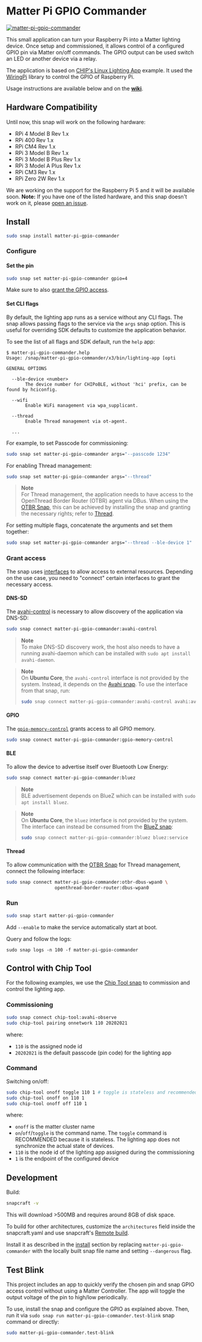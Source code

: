 # Matter Pi GPIO Commander
[![matter-pi-gpio-commander](https://snapcraft.io/matter-pi-gpio-commander/badge.svg)](https://snapcraft.io/matter-pi-gpio-commander)

This small application can turn your Raspberry Pi into a Matter lighting device. Once setup and commissioned, it allows control of a configured GPIO pin via Matter on/off commands. The GPIO output can be used switch an LED or another device via a relay.

The application is based on [CHIP's Linux Lighting App](https://github.com/project-chip/connectedhomeip/tree/master/examples/lighting-app/linux) example. It used the [WiringPi](https://github.com/WiringPi/WiringPi) library to control the GPIO of Raspberry Pi.

Usage instructions are available below and on the **[wiki](https://github.com/canonical/matter-pi-gpio-commander/wiki)**.

## Hardware Compatibility

Until now, this snap will work on the following hardware:

- RPi 4 Model B Rev 1.x
- RPi 400 Rev 1.x
- RPi CM4 Rev 1.x
- RPi 3 Model B Rev 1.x
- RPi 3 Model B Plus Rev 1.x
- RPi 3 Model A Plus Rev 1.x
- RPi CM3 Rev 1.x
- RPi Zero 2W Rev 1.x

We are working on the support for the Raspberry Pi 5 and it will be available soon.
**Note:** If you have one of the listed hardware, and this snap doesn't work on it, please [open an issue](https://github.com/canonical/matter-pi-gpio-commander/issues/new).

## Install

```bash
sudo snap install matter-pi-gpio-commander
```

### Configure
#### Set the pin

```bash
sudo snap set matter-pi-gpio-commander gpio=4
```

Make sure to also [grant the GPIO access](#GPIO).

#### Set CLI flags
By default, the lighting app runs as a service without any CLI flags.
The snap allows passing flags to the service via the `args` snap option. 
This is useful for overriding SDK defaults to customize the application behavior.

To see the list of all flags and SDK default, run the `help` app:
```
$ matter-pi-gpio-commander.help
Usage: /snap/matter-pi-gpio-commander/x3/bin/lighting-app [opti

GENERAL OPTIONS

  --ble-device <number>
       The device number for CHIPoBLE, without 'hci' prefix, can be found by hciconfig.

  --wifi
       Enable WiFi management via wpa_supplicant.

  --thread
       Enable Thread management via ot-agent.

  ...

```

For example, to set Passcode for commissioning:
```bash
sudo snap set matter-pi-gpio-commander args="--passcode 1234"
```

For enabling Thread management:
```bash
sudo snap set matter-pi-gpio-commander args="--thread"
```

> **Note**  
> For Thread management, the application needs to have access to the OpenThread Border Router (OTBR) agent via DBus.
> When using the [OTBR Snap], this can be achieved by installing the snap and granting the necessary rights; refer to [Thread](#Thread).

For setting multiple flags, concatenate the arguments and set them together:
```bash
sudo snap set matter-pi-gpio-commander args="--thread --ble-device 1"
```


### Grant access
The snap uses [interfaces](https://snapcraft.io/docs/interface-management) to allow access to external resources. Depending on the use case, you need to "connect" certain interfaces to grant the necessary access.

#### DNS-SD
The [avahi-control](https://snapcraft.io/docs/avahi-control-interface) is necessary to allow discovery of the application via DNS-SD:

```bash
sudo snap connect matter-pi-gpio-commander:avahi-control
```

> **Note**  
> To make DNS-SD discovery work, the host also needs to have a running avahi-daemon which can be installed with `sudo apt install avahi-daemon`.


> **Note**  
> On **Ubuntu Core**, the `avahi-control` interface is not provided by the system. Instead, it depends on the [Avahi snap](https://snapcraft.io/avahi).
> To use the interface from that snap, run:
> ```bash
> sudo snap connect matter-pi-gpio-commander:avahi-control avahi:avahi-control
> ```

#### GPIO
The [`gpio-memory-control`](https://snapcraft.io/docs/gpio-memory-control-interface) grants access to all GPIO memory.

```bash
sudo snap connect matter-pi-gpio-commander:gpio-memory-control
```

#### BLE
To allow the device to advertise itself over Bluetooth Low Energy:
```bash
sudo snap connect matter-pi-gpio-commander:bluez
```

> **Note**  
> BLE advertisement depends on BlueZ which can be installed with `sudo apt install bluez`.

> **Note**  
> On **Ubuntu Core**, the `bluez` interface is not provided by the system. 
> The interface can instead be consumed from the [BlueZ snap](https://snapcraft.io/bluez):
> ```bash
> sudo snap connect matter-pi-gpio-commander:bluez bluez:service
> ```


#### Thread 
To allow communication with the [OTBR Snap] for Thread management, connect the following interface:

```bash
sudo snap connect matter-pi-gpio-commander:otbr-dbus-wpan0 \
                  openthread-border-router:dbus-wpan0
```

### Run
```bash
sudo snap start matter-pi-gpio-commander
```
Add `--enable` to make the service automatically start at boot. 

Query and follow the logs:
```
sudo snap logs -n 100 -f matter-pi-gpio-commander
```

## Control with Chip Tool
For the following examples, we use the [Chip Tool snap](https://snapcraft.io/chip-tool) to commission and control the lighting app.
### Commissioning

```bash
sudo snap connect chip-tool:avahi-observe
sudo chip-tool pairing onnetwork 110 20202021
```

where:

-   `110` is the assigned node id
-   `20202021` is the default passcode (pin code) for the lighting app

### Command

Switching on/off:

```bash
sudo chip-tool onoff toggle 110 1 # toggle is stateless and recommended
sudo chip-tool onoff on 110 1
sudo chip-tool onoff off 110 1
```

where:

-   `onoff` is the matter cluster name
-   `on`/`off`/`toggle` is the command name. The `toggle` command is RECOMMENDED
    because it is stateless. The lighting app does not synchronize the actual state of
    devices.
-   `110` is the node id of the lighting app assigned during the commissioning
-   `1` is the endpoint of the configured device

## Development
Build:
```bash
snapcraft -v
```
This will download >500MB and requires around 8GB of disk space. 

To build for other architectures, customize the `architectures` field inside the snapcraft.yaml and use snapcraft's [Remote build](https://snapcraft.io/docs/remote-build).

Install it as described in the [install](#install) section by replacing `matter-pi-gpio-commander` with the locally built snap file name and setting `--dangerous` flag.

## Test Blink
This project includes an app to quickly verify the chosen pin and snap GPIO access control without using a Matter Controller.
The app will toggle the output voltage of the pin to high/low periodically.

To use, install the snap and configure the GPIO as explained above.
Then, run it via `sudo snap run matter-pi-gpio-commander.test-blink` snap command or directly:
```bash
sudo matter-pi-gpio-commander.test-blink
```

<!-- References -->
[OTBR Snap]: https://snapcraft.io/openthread-border-router
